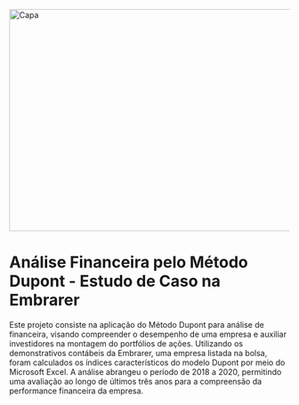 <img align="center" alt="Capa" height="400" width="1100" src="https://plataformafasttrade.com.br/wp-content/uploads/2019/09/como-estudar-para-bolsa-de-valores.png">

# Análise Financeira pelo Método Dupont - Estudo de Caso na Embrarer

Este projeto consiste na aplicação do Método Dupont para análise de financeira, visando compreender o desempenho de uma empresa e auxiliar investidores na montagem do portfólios de ações. Utilizando os demonstrativos contábeis da Embrarer, uma empresa listada na bolsa, foram calculados os índices característicos do modelo Dupont por meio do Microsoft Excel. A análise abrangeu o período de 2018 a 2020, permitindo uma avaliação ao longo de últimos três anos para a compreensão da performance financeira da empresa.
